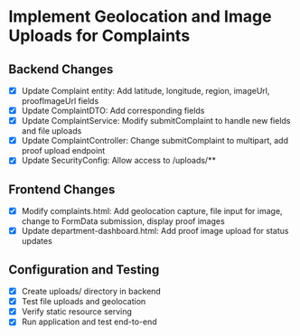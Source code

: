 # Implement Geolocation and Image Uploads for Complaints

## Backend Changes
- [x] Update Complaint entity: Add latitude, longitude, region, imageUrl, proofImageUrl fields
- [x] Update ComplaintDTO: Add corresponding fields
- [x] Update ComplaintService: Modify submitComplaint to handle new fields and file uploads
- [x] Update ComplaintController: Change submitComplaint to multipart, add proof upload endpoint
- [x] Update SecurityConfig: Allow access to /uploads/**

## Frontend Changes
- [x] Modify complaints.html: Add geolocation capture, file input for image, change to FormData submission, display proof images
- [x] Update department-dashboard.html: Add proof image upload for status updates

## Configuration and Testing
- [x] Create uploads/ directory in backend
- [x] Test file uploads and geolocation
- [x] Verify static resource serving
- [x] Run application and test end-to-end
